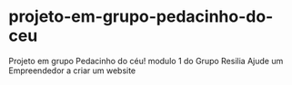 # projeto-em-grupo-pedacinho-do-ceu
Projeto em grupo Pedacinho do céu! modulo 1 do Grupo Resilia
Ajude um Empreendedor a criar um website
